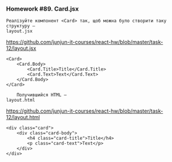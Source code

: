 ### Homework #89. Card.jsx
    Реалізуйте компонент <Card> так, щоб можна було створити таку структуру — 
    layout.jsx
https://github.com/junjun-it-courses/react-hw/blob/master/task-12/layout.jsx

    <Card>
        <Card.Body>
            <Card.Title>Title</Card.Title>
            <Card.Text>Text</Card.Text>
        </Card.Body>
    </Card>

        Получившийся HTML — 
    layout.html
https://github.com/junjun-it-courses/react-hw/blob/master/task-12/layout.html

    <div class="card">
        <div class="card-body">
            <h4 class="card-title">Title</h4>
            <p class="card-text">Text</p>
        </div>
    </div>